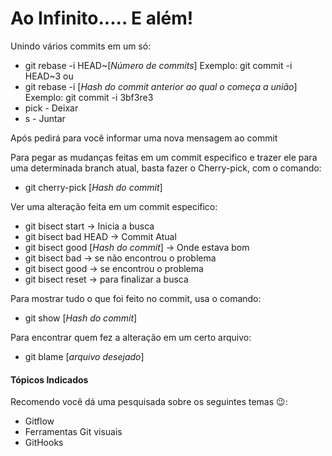 # Ao Infinito..... E além!

Unindo vários commits em um só:

* git rebase -i HEAD~[_Número de commits_]
Exemplo:
     git commit -i HEAD~3
ou
* git rebase -i [_Hash do commit anterior ao qual o começa a união_]
Exemplo:
     git commit -i 3bf3re3
* pick - Deixar
* s - Juntar

Após pedirá para você informar uma nova mensagem ao commit

Para pegar as mudanças feitas em um commit especifico e trazer ele para uma determinada branch atual, basta fazer o Cherry-pick, com o comando:

* git cherry-pick [_Hash do commit_]

Ver uma alteração feita em um commit especifico:

* git bisect start -> Inicia a busca
* git bisect bad HEAD -> Commit Atual
* git bisect good [_Hash do commit_] -> Onde estava bom
* git bisect bad -> se não encontrou o problema
* git bisect good -> se encontrou o problema
* git bisect reset -> para finalizar a busca

Para mostrar tudo o que foi feito no commit, usa o comando:

* git show [_Hash do commit_]

Para encontrar quem fez a alteração em um certo arquivo:

* git blame [_arquivo desejado_]

#### Tópicos Indicados
Recomendo você dá uma pesquisada sobre os seguintes temas 😉:
* Gitflow
* Ferramentas Git visuais
* GitHooks